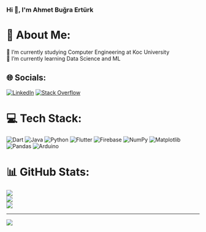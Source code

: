 ### Hi 👋, I'm Ahmet Buğra Ertürk

# 💫 About Me:
🔭 I’m currently studying Computer Engineering at Koc University<br>🌱 I’m currently learning Data Science and ML


## 🌐 Socials:
[![LinkedIn](https://img.shields.io/badge/LinkedIn-%230077B5.svg?logo=linkedin&logoColor=white)](https://linkedin.com/in/ahmetbugraerturk) [![Stack Overflow](https://img.shields.io/badge/-Stackoverflow-FE7A16?logo=stack-overflow&logoColor=white)](https://stackoverflow.com/users/23734742) 

# 💻 Tech Stack:
![Dart](https://img.shields.io/badge/dart-%230175C2.svg?style=flat&logo=dart&logoColor=white) ![Java](https://img.shields.io/badge/java-%23ED8B00.svg?style=flat&logo=openjdk&logoColor=white) ![Python](https://img.shields.io/badge/python-3670A0?style=flat&logo=python&logoColor=ffdd54) ![Flutter](https://img.shields.io/badge/Flutter-%2302569B.svg?style=flat&logo=Flutter&logoColor=white) ![Firebase](https://img.shields.io/badge/Firebase-039BE5?style=flat&logo=Firebase&logoColor=white) ![NumPy](https://img.shields.io/badge/numpy-%23013243.svg?style=flat&logo=numpy&logoColor=white) ![Matplotlib](https://img.shields.io/badge/Matplotlib-%23ffffff.svg?style=flat&logo=Matplotlib&logoColor=black) ![Pandas](https://img.shields.io/badge/pandas-%23150458.svg?style=flat&logo=pandas&logoColor=white) ![Arduino](https://img.shields.io/badge/-Arduino-00979D?style=flat&logo=Arduino&logoColor=white)
# 📊 GitHub Stats:
![](https://github-readme-stats.vercel.app/api?username=ahmetbugraerturk&theme=dark&hide_border=true&include_all_commits=false&count_private=false)<br/>
![](https://github-readme-streak-stats.herokuapp.com/?user=ahmetbugraerturk&theme=dark&hide_border=true)<br/>
![](https://github-readme-stats.vercel.app/api/top-langs/?username=ahmetbugraerturk&theme=dark&hide_border=true&include_all_commits=false&count_private=false&layout=compact)

---
[![](https://visitcount.itsvg.in/api?id=ahmetbugraerturk&icon=0&color=6)](https://visitcount.itsvg.in)

<!-- Proudly created with GPRM ( https://gprm.itsvg.in ) -->
